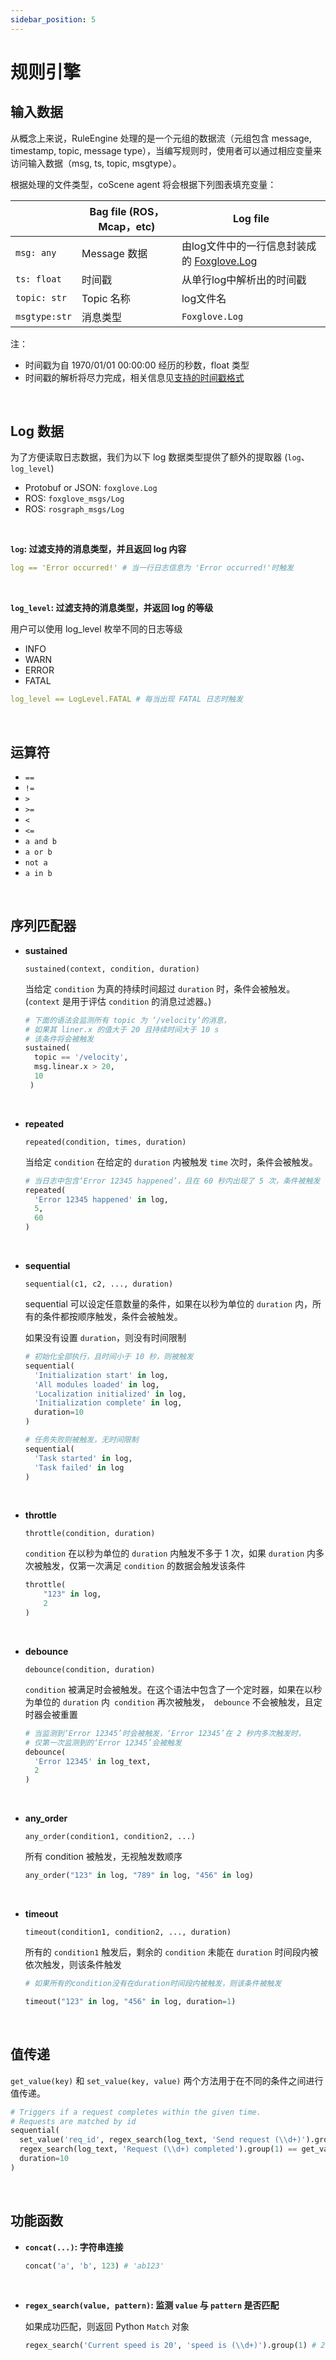 ```yaml
---
sidebar_position: 5
---
```

# 规则引擎

## 输入数据

从概念上来说，RuleEngine 处理的是一个元组的数据流（元组包含 message, timestamp, topic, message type），当编写规则时，使用者可以通过相应变量来访问输入数据（msg, ts, topic, msgtype）。

根据处理的文件类型，coScene agent 将会根据下列图表填充变量：

|  | Bag file (ROS， Mcap，etc) | Log file |
| -- | -- | -- |
| `msg: any` | Message 数据 | 由log文件中的一行信息封装成的 [Foxglove.Log](https://github.com/foxglove/schemas/blob/main/schemas/proto/foxglove/Log.proto) |
| `ts: float` | 时间戳 | 从单行log中解析出的时间戳 |
| `topic: str` | Topic 名称 | log文件名 |
| `msgtype:str` | 消息类型 | `Foxglove.Log` |

注：
  - 时间戳为自 1970/01/01 00:00:00 经历的秒数，float 类型
  - 时间戳的解析将尽力完成，相关信息见[支持的时间戳格式](https://docs.coscene.cn/docs/recipes/data-diagnosis/rule-format#%E8%A7%84%E5%88%99%E7%9A%84%E4%BD%BF%E7%94%A8%E5%89%8D%E6%8F%90)

<br />

## Log 数据

为了方便读取日志数据，我们为以下 log 数据类型提供了额外的提取器 (`log`、`log_level`)
- Protobuf or JSON: `foxglove.Log`
- ROS: `foxglove_msgs/Log`
- ROS: `rosgraph_msgs/Log`

<br />

**`log`: 过滤支持的消息类型，并且返回 log 内容**
  
```yaml
log == 'Error occurred!' # 当一行日志信息为 'Error occurred!'时触发
```

<br />

**`log_level`: 过滤支持的消息类型，并返回 log 的等级**

用户可以使用 log_level 枚举不同的日志等级
- INFO
- WARN
- ERROR
- FATAL

```yaml
log_level == LogLevel.FATAL # 每当出现 FATAL 日志时触发
```

<br />

## 运算符

- `==`
- `!=`
- `>`
- `>=`
- `<`
- `<=`
- `a and b`
- `a or b`
- `not a`
- `a in b`

<br />

## 序列匹配器

- **sustained**
  
  `sustained(context, condition, duration)`

    当给定 `condition` 为真的持续时间超过 `duration` 时，条件会被触发。 (`context` 是用于评估 `condition` 的消息过滤器。)
  
    ```python
    # 下面的语法会监测所有 topic 为 ‘/velocity’的消息，
    # 如果其 liner.x 的值大于 20 且持续时间大于 10 s
    # 该条件将会被触发
    sustained(
      topic == '/velocity',
      msg.linear.x > 20,
      10
     )
    ```

<br />

- **repeated**
  
  `repeated(condition, times, duration)`
  
  当给定 `condition` 在给定的 `duration` 内被触发 `time` 次时，条件会被触发。

  ```python
  # 当日志中包含‘Error 12345 happened’，且在 60 秒内出现了 5 次，条件被触发
  repeated(
    'Error 12345 happened' in log,
    5,
    60
  )
  ```

<br />

- **sequential**

  `sequential(c1, c2, ..., duration)`

  sequential 可以设定任意数量的条件，如果在以秒为单位的 `duration` 内，所有的条件都按顺序触发，条件会被触发。

  如果没有设置 `duration`，则没有时间限制

  ```python  
  # 初始化全部执行，且时间小于 10 秒，则被触发
  sequential(
    'Initialization start' in log,
    'All modules loaded' in log,
    'Localization initialized' in log,
    'Initialization complete' in log,
    duration=10
  )

  # 任务失败则被触发，无时间限制
  sequential(
    'Task started' in log,
    'Task failed' in log
  )
  ```

<br />

- **throttle**
  
  `throttle(condition, duration)`

  `condition` 在以秒为单位的 `duration` 内触发不多于 1 次，如果 `duration` 内多次被触发，仅第一次满足 `condition` 的数据会触发该条件

  ```python
  throttle(
      "123" in log,
      2
  )
  ```

<br />

- **debounce**
  
  `debounce(condition, duration)`

  `condition` 被满足时会被触发。在这个语法中包含了一个定时器，如果在以秒为单位的 `duration` 内` condition` 再次被触发，` debounce` 不会被触发，且定时器会被重置

  ```python  
  # 当监测到‘Error 12345’时会被触发，‘Error 12345’在 2 秒内多次触发时，
  # 仅第一次监测到的‘Error 12345’会被触发
  debounce(
    'Error 12345' in log_text,
    2
  )
  ```
  
<br />

- **any_order**
  
  `any_order(condition1, condition2, ...)`
  
  所有 condition 被触发，无视触发数顺序

  ```python
  any_order("123" in log, "789" in log, "456" in log)
  ```

<br />

- **timeout**
  
  `timeout(condition1, condition2, ..., duration)`

  所有的 `condition1` 触发后，剩余的 `condition` 未能在 `duration` 时间段内被依次触发，则该条件触发

  ```python
  # 如果所有的condition没有在duration时间段内被触发，则该条件被触发
  
  timeout("123" in log, "456" in log, duration=1)
  ```
  
<br />

## 值传递

`get_value(key)` 和 `set_value(key, value)` 两个方法用于在不同的条件之间进行值传递。 

```python
# Triggers if a request completes within the given time.
# Requests are matched by id
sequential(
  set_value('req_id', regex_search(log_text, 'Send request (\\d+)').group(1)),
  regex_search(log_text, 'Request (\\d+) completed').group(1) == get_value('req_id'),
  duration=10
)
```

<br />

## 功能函数

- **`concat(...)`: 字符串连接**

  ```python
  concat('a', 'b', 123) # 'ab123'
  ```

<br />

- **`regex_search(value, pattern)`: 监测 `value` 与 `pattern` 是否匹配**
  
  如果成功匹配，则返回 Python `Match` 对象
  
  ```python
  regex_search('Current speed is 20', 'speed is (\\d+)').group(1) # 20
  ```
